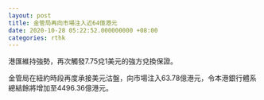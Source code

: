 ```yaml
---
layout: post
title: 金管局再向市場注入近64億港元
date: 2020-10-28 05:22:52.000000000 +08:00
categories: rthk
---
```


港匯維持強勢，再次觸發7.75兌1美元的強方兌換保證。

金管局在紐約時段再度承接美元沽盤，向市場注入63.78億港元，令本港銀行體系總結餘將增加至4496.36億港元。
